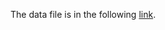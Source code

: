 The data file is in the following [link](https://drive.google.com/drive/folders/1Adq8D7vwaJQ73NESjqiCD8qIaN5CfqvA?usp=sharing).